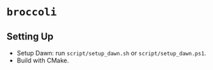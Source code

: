 # `broccoli`

## Setting Up

- Setup Dawn: run `script/setup_dawn.sh` or `script/setup_dawn.ps1`.
- Build with CMake.
